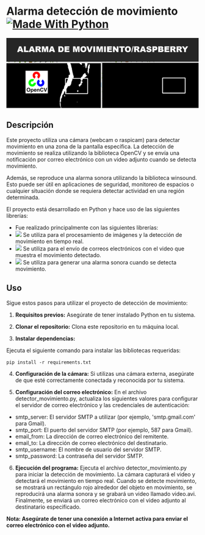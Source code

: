 # Alarma detección de movimiento [![Made With Python](https://img.shields.io/badge/Made_With-Python-blue)](http://golang.org)
![](img/opencv.png)

## Descripción
Este proyecto utiliza una cámara (webcam o raspicam) para detectar movimiento en una zona de la pantalla específica. La detección de movimiento se realiza utilizando la biblioteca OpenCV y se envía una notificación por correo electrónico con un video adjunto cuando se detecta movimiento. 

Además, se reproduce una alarma sonora utilizando la biblioteca winsound. Esto puede ser útil en aplicaciones de seguridad, monitoreo de espacios o cualquier situación donde se requiera detectar actividad en una región determinada.

El proyecto está desarrollado en Python y hace uso de las siguientes librerías:

- Fue realizado principalmente con las siguientes librerías:
- ![](https://img.shields.io/badge/OpenCV%20-8A2BE2) Se utiliza para el procesamiento de imágenes y la detección de movimiento en tiempo real.
- ![](https://img.shields.io/badge/Smtplib%20-8A2BE2) Se utiliza para el envío de correos electrónicos con el video que muestra el movimiento detectado.
- ![](https://img.shields.io/badge/Winsound%20-8A2BE2) Se utiliza para generar una alarma sonora cuando se detecta movimiento.

## Uso
Sigue estos pasos para utilizar el proyecto de detección de movimiento:

1. **Requisitos previos:** Asegúrate de tener instalado Python en tu sistema.


2. **Clonar el repositorio:** Clona este repositorio en tu máquina local.


3. **Instalar dependencias:**


Ejecuta el siguiente comando para instalar las bibliotecas requeridas:
```commandline
pip install -r requirements.txt
```


4. **Configuración de la cámara:** Si utilizas una cámara externa, asegúrate de que esté correctamente conectada y reconocida por tu sistema.


5. **Configuración del correo electrónico:** En el archivo detector_movimiento.py, actualiza los siguientes valores para configurar el servidor de correo electrónico y las credenciales de autenticación:

- smtp_server: El servidor SMTP a utilizar (por ejemplo, 'smtp.gmail.com' para Gmail).
- smtp_port: El puerto del servidor SMTP (por ejemplo, 587 para Gmail).
- email_from: La dirección de correo electrónico del remitente.
- email_to: La dirección de correo electrónico del destinatario.
- smtp_username: El nombre de usuario del servidor SMTP.
- smtp_password: La contraseña del servidor SMTP.


6. **Ejecución del programa:** Ejecuta el archivo detector_movimiento.py para iniciar la detección de movimiento. La cámara capturará el video y detectará el movimiento en tiempo real. Cuando se detecte movimiento, se mostrará un rectángulo rojo alrededor del objeto en movimiento, se reproducirá una alarma sonora y se grabará un video llamado video.avi. Finalmente, se enviará un correo electrónico con el video adjunto al destinatario especificado.


**Nota: Asegúrate de tener una conexión a Internet activa para enviar el correo electrónico con el video adjunto.**


